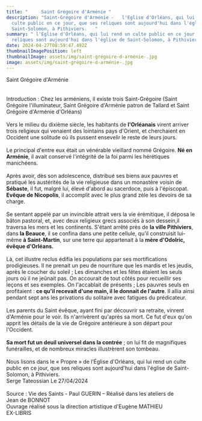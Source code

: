 ```yaml
---
title: "     Saint Grégoire d'Arménie "
description: "Saint-Grégoire d'Arménie -   l'Eglise d'Orléans, qui lui rend un
  culte public en ce jour, que ses reliques sont aujourd'hui dans l'église de
  Saint-Solomon, à Pithiviers.   "
summary: " l'Eglise d'Orléans, qui lui rend un culte public en ce jour, que ses
  reliques sont aujourd'hui dans l'église de Saint-Solomon, à Pithiviers.   "
date: 2024-04-27T08:59:47.492Z
thumbnailImagePosition: left
thumbnailImage: assets/img/saint-grégoire-d-arménie-.jpg
image: assets/img/saint-grégoire-d-arménie-.jpg
---
```

Saint Grégoire d'Arménie\
\
\
Introduction : Chez les arméniens, il existe trois Saint-Grégoire (Saint Grégoire l'illuminateur, Saint Grégoire d'Arménie patron de Tallard et Saint Grégoire d'Arménie d'Orléans)\
\
Vers le milieu du dixième siècle, les habitants de **l'Orléanais** virent arriver trois religieux qui venaient des lointains pays d'Orient, et cherchaient en Occident une solitude où ils pussent ensevelir le reste de leurs jours.\
\
Le principal d'entre eux était un vénérable vieillard nommé Grégoire. **Né en Arménie**, il avait conservé l'intégrité de la foi parmi les hérétiques manichéens.\
\
Après avoir, dès son adolescence, distribué ses biens aux pauvres et pratiqué les austérités de la vie religieuse dans un monastère voisin de **Sébaste**, il fut, malgré lui, élevé d'abord au sacerdoce, puis à l'épiscopat. **Evêque de Nicopolis**, il accomplit avec le plus grand zèle les devoirs de sa charge.\
\
Se sentant appelé par un invincible attrait vers la vie érémitique, il déposa le bâton pastoral, et, avec deux religieux grecs associés à son dessein,il traversa les mers et les continents. S'étant arrêté près de **la ville Pithiviers**, dans **la Beauce**, il se confina dans une petite cellule, qu'il construisit lui-même **à Saint-Martin**, sur une terre qui appartenait à la **mère d'Odolric, évêque d'Orléans.**\
\
Là, cet illustre reclus édifia les populations par ses mortifications prodigieuses. Il ne prenait un peu de nourriture que les mardis et les jeudis, après le coucher du soleil ; Les dimanches et les fêtes étaient les seuls jours où il ne jeûnait pas. On accourait de tout côtés pour recueillir ses leçons et ses exemples. On l'accablait de présents ; Les pauvres seuls en profitaient : **ce qu'il recevait d'une main, il le donnait de l'autre**. Il allia ainsi pendant sept ans les privations du solitaire avec fatigues du prédicateur.\
\
Les parents du Saint évêque, ayant fini par découvrir sa retraite, vinrent d'Arménie pour le voir. Ils n'arrivèrent qu'après sa mort. Ce fut d'eux qu'on apprit les détails de la vie de Grégoire antérieure à son départ pour l'Occident.\
\
**Sa mort fut un deuil universel dans la contrée** ; on lui fit de magnifiques funérailles, et de nombreux miracles illustrèrent son tombeau.\
\
Nous lisons dans le « Propre » de l’Église d'Orléans, qui lui rend un culte public en ce jour, que ses reliques sont aujourd'hui dans l'église de Saint-Solomon, à Pithiviers.\
Serge Tateossian Le 27/04/2024\
\
Source : Vie des Saints - Paul GUERIN – Réalisé dans les ateliers de\
Jean de BONNOT\
Ouvrage réalisé sous la direction artistique d'Eugène MATHIEU\
EX-LIBRIS